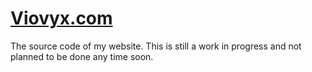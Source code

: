 # [Viovyx.com](https://viovyx.com)
The source code of my website. This is still a work in progress and not planned to be done any time soon.
